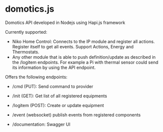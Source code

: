 # **domotics.js**

Domotics API developed in Nodejs using Hapi.js framework

Currently supported:
* Niko Home Control: Connects to the IP module and register all actions. Register itself to get all events.
Support Actions, Energy and Thermostats.
* Any other module that is able to push definition/update as described in the /logitem endpoints. For example a Pi with thermal sensor could send its information by using the API endpoint.


Offers the following endpoints:

  * /cmd (PUT): Send command to provider
  
  * /init (GET): Get list of all registered equipments
  
  * /logitem (POST): Create or update equipment
    
  * /event (websocket) publish events from registered components
   
  * /documentation: Swagger UI   
                   
  
  